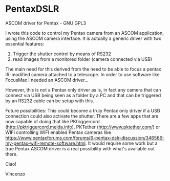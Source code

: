 # PentaxDSLR
ASCOM driver for Pentax - GNU GPL3

I wrote this code to control my Pentax camera from an ASCOM application, using the ASCOM camera interface.
It is actually a generic driver with two essential features:

1) Trigger the shutter control by means of RS232
2) read images from a monitored folder (camera connected via USB)

The main need for this derived from the need to be able to focus a pentax IR-modified camera attached to a telescope. 
In order to use software like FocusMax I needed an ASCOM driver...

However, this is not a Pentax only driver as is, in fact any camera that can connect via USB being seen as a folder by a PC 
and that can be triggered by an RS232 cable can be setup with this.

Future possibilities:
This could become a truly Pentax only driver if a USB connection could also activate the shutter. 
There are a few apps that are now capable of doing that like PKtriggercord (http://pktriggercord.melda.info), PKTether (http://www.pktether.com/)
or WIFI controlling WIFI enabled Pentax cameras like https://www.pentaxforums.com/forums/6-pentax-dslr-discussion/346566-my-pentax-wifi-remote-software.html.
It would require some work but a true Pentax ASCOM driver is a real possibility with what's available out there.

Ciao!

Vincenzo
